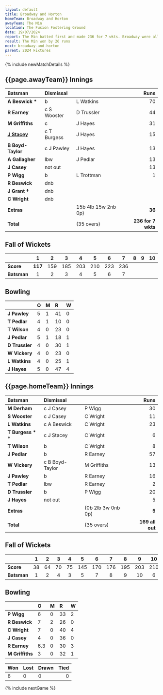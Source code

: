 ```yaml
---
layout: default
title: Broadway and Horton
homeTeam: Broadway and Horton
awayTeam: The Min
location: The Fusion Fostering Ground 
date: 19/07/2024
report: The Min batted first and made 236 for 7 wkts. Broadway were all out for 210.
result: The Min won by 26 runs
next: broadway-and-horton
parent: 2024 Fixtures
---
```


{% include newMatchDetails %}

## {{page.awayTeam}} Innings

| Batsman | Dismissal | | Runs |
|:---|:---|---|---:|
| **A Beswick &#42;** | b | L Watkins | 70 |
| **R Earney** | c S Wooster | D Trussler | 44 |
| **M Griffiths** | c | J Hayes | 31 |
| **[J Stacey](../profiles/jack-stacey)** | c T Burgess | J Hayes | 15 |
| **B Boyd-Taylor** | c J Pawley | J Hayes | 13 |
| **A Gallagher** | lbw | J Pedlar | 13 |
| **J Casey** | not out |  | 13 |
| **P Wigg** | b | L Trottman | 1 |
| **R Beswick** | dnb |  |  |
| **J Grant &#8224;** | dnb |  |  |
| **C Wright** | dnb |  |  |
| **Extras** | | 15b 4lb 15w 2nb 0p) | **36** |
| **Total** | | (35 overs) | **236 for 7 wkts** |

## Fall of Wickets

| | 1 | 2 | 3 | 4 | 5 | 6 | 7 | 8 | 9 | 10 |
|---|:---:|:---:|:---:|:---:|:---:|:---:|:---:|:---:|:---:|:---:|
| **Score** | **117** | 159 | 185 | 203 | 210 | 223 | 236 |  |  |  |
| **Batsman** | 1  | 2  | 3 | 4 | 5 | 6 | 7 |  |  |

## Bowling

| | O | M | R | W |
|---|:---|:---|:---|:---|
| **J Pawley** | 5 | 1 | 41 | 0 |
| **T Pedlar** | 4 | 1 | 10 | 0 |
| **T Wilson** | 4 | 0 | 23 | 0 |
| **J Pedlar** | 5 | 1 | 18 | 1 |
| **D Trussler** | 4 | 0 | 30 | 1 |
| **W Vickery** | 4 | 0 | 23 | 0 |
| **L Watkins** | 4 | 0 | 25 | 1 |
| **J Hayes** | 5 | 0 | 47 | 4 |

## {{page.homeTeam}} Innings

| Batsman | Dismissal | | Runs |
|:---|:---|---|---:|
| **M Derham** | c J Casey | P Wigg | 30 |
| **S Wooster** |  c J Casey | C Wright | 11 |
| **L Watkins** | c A Beswick | C Wright | 23 |
| **T Burgess &#42; &#8224;** | c J Stacey | C Wright | 6 |
| **T Wilson** | b | C Wright | 8 |
| **J Pedlar** | b | R Earney | 57 |
| **W Vickery** | c B Boyd-Taylor | M Griffiths | 13 |
| **J Pawley** | b | R Earney | 16 |
| **T Pedlar** | lbw | R Earney | 2 |
| **D Trussler** | b | P Wigg | 20 |
| **J Hayes** | not out |  | 5 |
| **Extras** | | (0b 2lb 3w 0nb 0p) | **5** |
| **Total** | | (35 overs) | **169 all out** |

## Fall of Wickets

| | 1 | 2 | 3 | 4 | 5 | 6 | 7 | 8 | 9 | 10 |
|---|:---:|:---:|:---:|:---:|:---:|:---:|:---:|:---:|:---:|:---:|
| **Score** | 38 | 64 | 70 | 75 | 145 | 170 | 176 | 195 | 203 | 210 |
| **Batsman** | 1 | 2 | 4 | 3 | 5 | 7 | 8 | 9 | 10 | 6 | 

## Bowling

| | O | M | R | W |
|---|:---|:---|:---|:---|
| **P Wigg** | 6 | 0 | 33 | 2 |
| **R Beswick** | 7 | 2 | 26 | 0 |
| **C Wright** | 7 | 0 | 40 | 4 |
| **J Casey** | 4 | 0 | 36 | 0 |
| **R Earney** | 6.3 | 0 | 30 | 3 |
| **M Griffiths** | 3 | 0 | 32 | 1 |

| Won | Lost | Drawn | Tied |
|:---|:---|:---|---:|
| 6 | 0 | 0 | 0 |

{% include nextGame %}